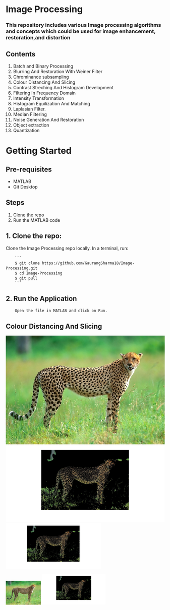 # Image Processing
### This repository includes various Image processing algorithms and concepts which could be used for image enhancement, restoration,and distortion<br>

## Contents
1. Batch and Binary Processing
2. Blurring And Restoration With Weiner Filter
3. Chrominance subsampling
4. Colour Distancing And Slicing
5. Contrast Streching And Histogram Development
6. Filtering In Frequency Domain
7. Intensity Transformation 
8. Histogram Equilization And Matching
9. Laplasian Filter.
10. Median Filtering
11. Noise Generation And Restoration
12. Object extraction
13. Quantization

# Getting Started

  ## Pre-requisites
  
  * MATLAB
  * Git Desktop

  ## Steps

  1. Clone the repo
  2. Run the MATLAB code

  ## 1. Clone the repo: 
  Clone the Image Processing repo locally. In a terminal, run:   
  
        ```
        $ git clone https://github.com/GaurangSharma18/Image-Processing.git
        $ cd Image-Processing
        $ git pull
        ```
        
  ## 2. Run the Application  
        Open the file in MATLAB and click on Run.

## Colour Distancing And Slicing
![Cheetah Original Image](assets/images/cheetah.jpg)
![Cheetah image colour slicing](assets/images/CheetahColourExtraction.jpg)
<img src="assets/images/CheetahColourExtraction.jpg" alt="Cheetah" width="60%" height="80%">
<div style="width:100%">
    <img src="assets/images/cheetah.jpg" style="display:inline-block;width:22%" alt="Cheetah" ></img>
    <img src="assets/images/CheetahColourExtraction.jpg" style="display:inline-block;width:40%" alt="Cheetah"></img>
</div>
